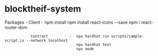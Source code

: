 # blocktheif-system

Packages    -    Client   -  npm install 
                            npm install react-icons --save
                            npm i react-router-dom


                Contract          -  npx hardhat run scripts/sample-script.js --network localhost 
                                     npx hardhat test
                                     npx node